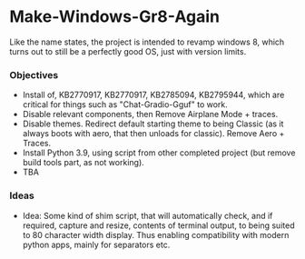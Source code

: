 # Make-Windows-Gr8-Again
Like the name states, the project is intended to revamp windows 8, which turns out to still be a perfectly good OS, just with version limits. 

### Objectives
- Install of, KB2770917, KB2770917, KB2785094, KB2795944, which are critical for things such as "Chat-Gradio-Gguf" to work.  
- Disable relevant components, then Remove Airplane Mode + traces.
- Disable themes. Redirect default starting theme to being Classic (as it always boots with aero, that then unloads for classic). Remove Aero + Traces. 
- Install Python 3.9, using script from other completed project (but remove build tools part, as not working).
- TBA

### Ideas
- Idea: Some kind of shim script, that will automatically check, and if required, capture and resize, contents of terminal output, to being suited to 80 character width display. Thus enabling compatibility with modern python apps, mainly for separators etc.
